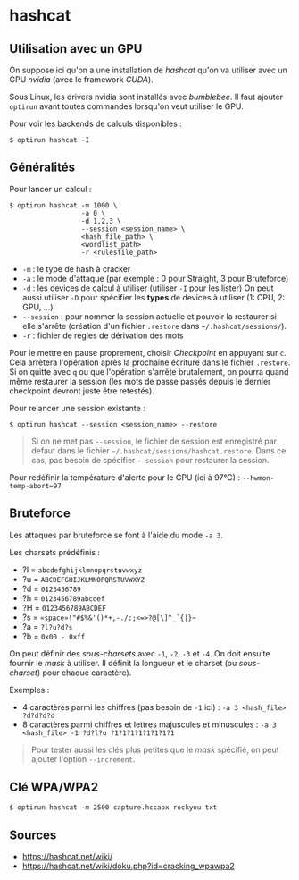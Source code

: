 hashcat
=======

## Utilisation avec un GPU

On suppose ici qu'on a une installation de *hashcat* qu'on va utiliser avec
un GPU *nvidia* (avec le framework *CUDA*).

Sous Linux, les drivers nvidia sont installés avec *bumblebee*. Il faut
ajouter `optirun` avant toutes commandes lorsqu'on veut utiliser le GPU.

Pour voir les backends de calculs disponibles :
```
$ optirun hashcat -I
```

## Généralités

Pour lancer un calcul :
```
$ optirun hashcat -m 1000 \
                  -a 0 \
                  -d 1,2,3 \
                  --session <session_name> \
                  <hash_file_path> \
                  <wordlist_path>
                  -r <rulesfile_path>
```

- `-m` : le type de hash à cracker
- `-a` : le mode d'attaque (par exemple : 0 pour Straight, 3 pour Bruteforce)
- `-d` : les devices de calcul à utiliser (utiliser `-I` pour les lister)
         On peut aussi utiliser `-D` pour spécifier les **types** de devices
         à utiliser (1: CPU, 2: GPU, ...).
- `--session` : pour nommer la session actuelle et pouvoir la restaurer
                si elle s'arrête (création d'un fichier `.restore` dans
                `~/.hashcat/sessions/`).
- `-r` : fichier de règles de dérivation des mots

Pour le mettre en pause proprement, choisir *Checkpoint* en appuyant sur `c`.
Cela arrêtera l'opération après la prochaine écriture dans le fichier
`.restore`. Si on quitte avec `q` ou que l'opération s'arrête brutalement,
on pourra quand même restaurer la session (les mots de passe passés depuis
le dernier checkpoint devront juste être retestés).

Pour relancer une session existante :
```
$ optirun hashcat --session <session_name> --restore
```

> Si on ne met pas `--session`, le fichier de session est enregistré
  par defaut dans le fichier `~/.hashcat/sessions/hashcat.restore`.
  Dans ce cas, pas besoin de spécifier `--session` pour restaurer la session.

Pour redéfinir la température d'alerte pour le GPU (ici à 97°C) :
`--hwmon-temp-abort=97`

## Bruteforce

Les attaques par bruteforce se font à l'aide du mode `-a 3`.

Les charsets prédéfinis :

- ?l = `abcdefghijklmnopqrstuvwxyz`
- ?u = `ABCDEFGHIJKLMNOPQRSTUVWXYZ`
- ?d = `0123456789`
- ?h = `0123456789abcdef`
- ?H = `0123456789ABCDEF`
- ?s = ``«space»!"#$%&'()*+,-./:;<=>?@[\]^_`{|}~``
- ?a = `?l?u?d?s`
- ?b = `0x00 - 0xff`

On peut définir des *sous-charsets* avec `-1`, `-2`, `-3` et `-4`.
On doit ensuite fournir le *mask* à utiliser. Il définit la longueur et le
charset (ou *sous-charset*) pour chaque caractère).

Exemples :

- 4 caractères parmi les chiffres (pas besoin de `-1` ici) :
  `-a 3 <hash_file> ?d?d?d?d`
- 8 caractères parmi chiffres et lettres majuscules et minuscules :
 `-a 3 <hash_file> -1 ?d?l?u ?1?1?1?1?1?1?1?1`

> Pour tester aussi les clés plus petites que le *mask* spécifié, on peut
  ajouter l'option `--increment`.

## Clé WPA/WPA2

```
$ optirun hashcat -m 2500 capture.hccapx rockyou.txt
```

## Sources

- <https://hashcat.net/wiki/>
- <https://hashcat.net/wiki/doku.php?id=cracking_wpawpa2>
